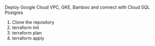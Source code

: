 Deploy Google Cloud VPC, GKE, Bamboo and connect with Cloud SQL Postgres

1. Clone the repository
2. terraform init
3. terraform plan
4. terraform apply